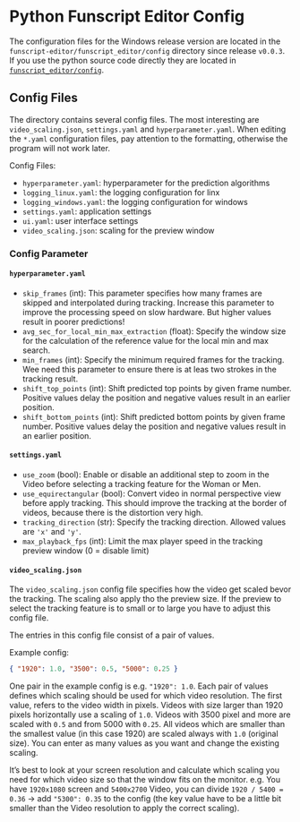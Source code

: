 # Python Funscript Editor Config

The configuration files for the Windows release version are located in the `funscript-editor/funscript_editor/config` directory since release `v0.0.3`. If you use the python source code directly they are located in [`funscript_editor/config`](https://github.com/michael-mueller-git/Python-Funscript-Editor/tree/main/funscript_editor/config).

## Config Files

The directory contains several config files. The most interesting are `video_scaling.json`, `settings.yaml` and `hyperparameter.yaml`. When editing the `*.yaml` configuration files, pay attention to the formatting, otherwise the program will not work later.

Config Files:

- `hyperparameter.yaml`: hyperparameter for the prediction algorithms
- `logging_linux.yaml`: the logging configuration for linx
- `logging_windows.yaml`: the logging configuration for windows
- `settings.yaml`: application settings
- `ui.yaml`: user interface settings
- `video_scaling.json`: scaling for the preview window

### Config Parameter

#### `hyperparameter.yaml`

- `skip_frames` (int): This parameter specifies how many frames are skipped and interpolated during tracking. Increase this parameter to improve the processing speed on slow hardware. But higher values result in poorer predictions!
- `avg_sec_for_local_min_max_extraction` (float): Specify the window size for the calculation of the reference value for the local min and max search.
- `min_frames` (int): Specify the minimum required frames for the tracking. Wee need this parameter to ensure there is at leas two strokes in the tracking result.
- `shift_top_points` (int): Shift predicted top points by given frame number. Positive values delay the position and negative values result in an earlier position.
- `shift_bottom_points` (int): Shift predicted bottom points by given frame number. Positive values delay the position and negative values result in an earlier position.

#### `settings.yaml`

- `use_zoom` (bool): Enable or disable an additional step to zoom in the Video before selecting a tracking feature for the Woman or Men.
- `use_equirectangular` (bool): Convert video in normal perspective view before apply tracking. This should improve the tracking at the border of videos, because there is the distortion very high.
- `tracking_direction` (str): Specify the tracking direction. Allowed values are `'x'` and `'y'`.
- `max_playback_fps` (int): Limit the max player speed in the tracking preview window (0 = disable limit)

#### `video_scaling.json`

The `video_scaling.json` config file specifies how the video get scaled bevor the tracking. The scaling also apply tho the preview size. If the preview to select the tracking feature is to small or to large you have to adjust this config file.

The entries in this config file consist of a pair of values.

Example config:

```json
{ "1920": 1.0, "3500": 0.5, "5000": 0.25 }
```

One pair in the example config is e.g. `"1920": 1.0`. Each pair of values defines which scaling should be used for which video resolution. The first value, refers to the video width in pixels. Videos with size larger than 1920 pixels horizontally use a scaling of `1.0`. Videos with 3500 pixel and more are scaled with `0.5` and from 5000 with `0.25`. All videos which are smaller than the smallest value (in this case 1920) are scaled always with `1.0` (original size). You can enter as many values as you want and change the existing scaling.

It’s best to look at your screen resolution and calculate which scaling you need for which video size so that the window fits on the monitor. e.g. You have `1920x1080` screen and `5400x2700` Video, you can divide `1920 / 5400 = 0.36` → add `"5300": 0.35` to the config (the key value have to be a little bit smaller than the Video resolution to apply the correct scaling).
